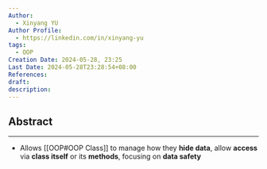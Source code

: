 ```yaml
---
Author:
  - Xinyang YU
Author Profile:
  - https://linkedin.com/in/xinyang-yu
tags:
  - OOP
Creation Date: 2024-05-28, 23:25
Last Date: 2024-05-28T23:28:54+08:00
References: 
draft: 
description: 
---
```

## Abstract
---
- Allows [[OOP#OOP Class]] to manage how they **hide data**, allow **access** via **class itself** or its **methods**, focusing on **data safety** 